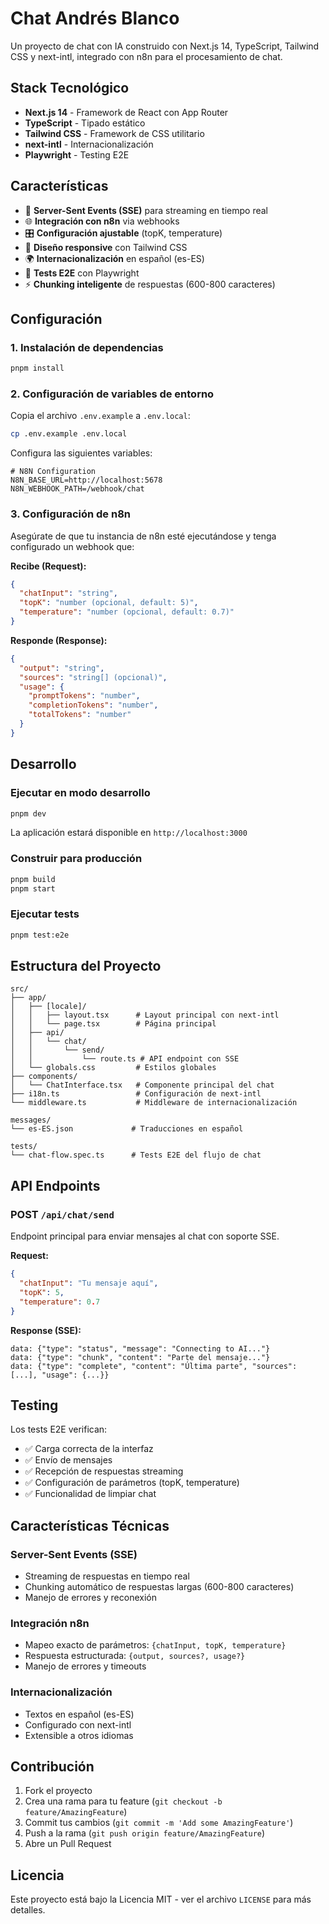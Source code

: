 # Chat Andrés Blanco

Un proyecto de chat con IA construido con Next.js 14, TypeScript, Tailwind CSS y next-intl, integrado con n8n para el procesamiento de chat.

## Stack Tecnológico

- **Next.js 14** - Framework de React con App Router
- **TypeScript** - Tipado estático
- **Tailwind CSS** - Framework de CSS utilitario
- **next-intl** - Internacionalización
- **Playwright** - Testing E2E

## Características

- 🔄 **Server-Sent Events (SSE)** para streaming en tiempo real
- 🌐 **Integración con n8n** via webhooks
- 🎛️ **Configuración ajustable** (topK, temperature)
- 📱 **Diseño responsive** con Tailwind CSS
- 🌍 **Internacionalización** en español (es-ES)
- 🧪 **Tests E2E** con Playwright
- ⚡ **Chunking inteligente** de respuestas (600-800 caracteres)

## Configuración

### 1. Instalación de dependencias

```bash
pnpm install
```

### 2. Configuración de variables de entorno

Copia el archivo `.env.example` a `.env.local`:

```bash
cp .env.example .env.local
```

Configura las siguientes variables:

```env
# N8N Configuration
N8N_BASE_URL=http://localhost:5678
N8N_WEBHOOK_PATH=/webhook/chat
```

### 3. Configuración de n8n

Asegúrate de que tu instancia de n8n esté ejecutándose y tenga configurado un webhook que:

**Recibe (Request):**
```json
{
  "chatInput": "string",
  "topK": "number (opcional, default: 5)",
  "temperature": "number (opcional, default: 0.7)"
}
```

**Responde (Response):**
```json
{
  "output": "string",
  "sources": "string[] (opcional)",
  "usage": {
    "promptTokens": "number",
    "completionTokens": "number", 
    "totalTokens": "number"
  }
}
```

## Desarrollo

### Ejecutar en modo desarrollo

```bash
pnpm dev
```

La aplicación estará disponible en `http://localhost:3000`

### Construir para producción

```bash
pnpm build
pnpm start
```

### Ejecutar tests

```bash
pnpm test:e2e
```

## Estructura del Proyecto

```
src/
├── app/
│   ├── [locale]/
│   │   ├── layout.tsx      # Layout principal con next-intl
│   │   └── page.tsx        # Página principal
│   ├── api/
│   │   └── chat/
│   │       └── send/
│   │           └── route.ts # API endpoint con SSE
│   └── globals.css         # Estilos globales
├── components/
│   └── ChatInterface.tsx   # Componente principal del chat
├── i18n.ts                 # Configuración de next-intl
└── middleware.ts           # Middleware de internacionalización

messages/
└── es-ES.json             # Traducciones en español

tests/
└── chat-flow.spec.ts      # Tests E2E del flujo de chat
```

## API Endpoints

### POST `/api/chat/send`

Endpoint principal para enviar mensajes al chat con soporte SSE.

**Request:**
```json
{
  "chatInput": "Tu mensaje aquí",
  "topK": 5,
  "temperature": 0.7
}
```

**Response (SSE):**
```
data: {"type": "status", "message": "Connecting to AI..."}
data: {"type": "chunk", "content": "Parte del mensaje..."}
data: {"type": "complete", "content": "Última parte", "sources": [...], "usage": {...}}
```

## Testing

Los tests E2E verifican:

- ✅ Carga correcta de la interfaz
- ✅ Envío de mensajes
- ✅ Recepción de respuestas streaming
- ✅ Configuración de parámetros (topK, temperature)
- ✅ Funcionalidad de limpiar chat

## Características Técnicas

### Server-Sent Events (SSE)
- Streaming de respuestas en tiempo real
- Chunking automático de respuestas largas (600-800 caracteres)
- Manejo de errores y reconexión

### Integración n8n
- Mapeo exacto de parámetros: `{chatInput, topK, temperature}`
- Respuesta estructurada: `{output, sources?, usage?}`
- Manejo de errores y timeouts

### Internacionalización
- Textos en español (es-ES)
- Configurado con next-intl
- Extensible a otros idiomas

## Contribución

1. Fork el proyecto
2. Crea una rama para tu feature (`git checkout -b feature/AmazingFeature`)
3. Commit tus cambios (`git commit -m 'Add some AmazingFeature'`)
4. Push a la rama (`git push origin feature/AmazingFeature`)
5. Abre un Pull Request

## Licencia

Este proyecto está bajo la Licencia MIT - ver el archivo `LICENSE` para más detalles.